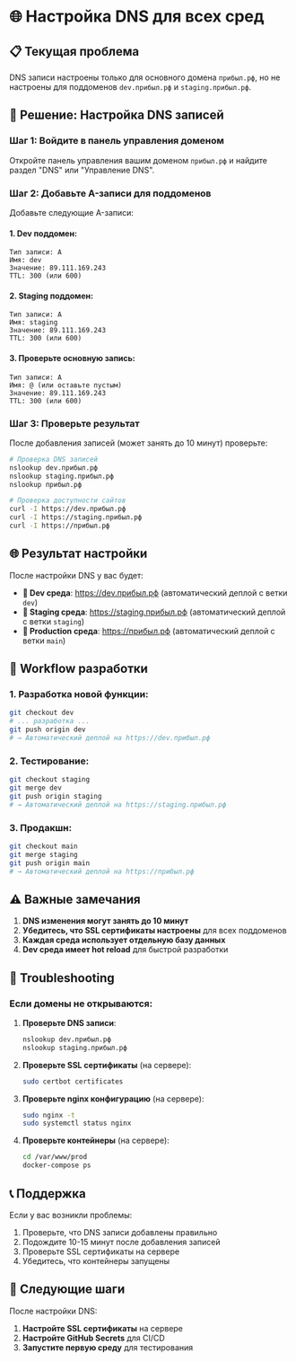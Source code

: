 # 🌐 Настройка DNS для всех сред

## 📋 Текущая проблема

DNS записи настроены только для основного домена `прибыл.рф`, но не настроены для поддоменов `dev.прибыл.рф` и `staging.прибыл.рф`.

## 🔧 Решение: Настройка DNS записей

### Шаг 1: Войдите в панель управления доменом

Откройте панель управления вашим доменом `прибыл.рф` и найдите раздел "DNS" или "Управление DNS".

### Шаг 2: Добавьте A-записи для поддоменов

Добавьте следующие A-записи:

#### 1. Dev поддомен:

```
Тип записи: A
Имя: dev
Значение: 89.111.169.243
TTL: 300 (или 600)
```

#### 2. Staging поддомен:

```
Тип записи: A
Имя: staging
Значение: 89.111.169.243
TTL: 300 (или 600)
```

#### 3. Проверьте основную запись:

```
Тип записи: A
Имя: @ (или оставьте пустым)
Значение: 89.111.169.243
TTL: 300 (или 600)
```

### Шаг 3: Проверьте результат

После добавления записей (может занять до 10 минут) проверьте:

```bash
# Проверка DNS записей
nslookup dev.прибыл.рф
nslookup staging.прибыл.рф
nslookup прибыл.рф

# Проверка доступности сайтов
curl -I https://dev.прибыл.рф
curl -I https://staging.прибыл.рф
curl -I https://прибыл.рф
```

## 🌐 Результат настройки

После настройки DNS у вас будет:

- **🔄 Dev среда**: https://dev.прибыл.рф (автоматический деплой с ветки `dev`)
- **🧪 Staging среда**: https://staging.прибыл.рф (автоматический деплой с ветки `staging`)
- **🚀 Production среда**: https://прибыл.рф (автоматический деплой с ветки `main`)

## 🔄 Workflow разработки

### 1. Разработка новой функции:

```bash
git checkout dev
# ... разработка ...
git push origin dev
# → Автоматический деплой на https://dev.прибыл.рф
```

### 2. Тестирование:

```bash
git checkout staging
git merge dev
git push origin staging
# → Автоматический деплой на https://staging.прибыл.рф
```

### 3. Продакшн:

```bash
git checkout main
git merge staging
git push origin main
# → Автоматический деплой на https://прибыл.рф
```

## ⚠️ Важные замечания

1. **DNS изменения могут занять до 10 минут**
2. **Убедитесь, что SSL сертификаты настроены** для всех поддоменов
3. **Каждая среда использует отдельную базу данных**
4. **Dev среда имеет hot reload** для быстрой разработки

## 🚨 Troubleshooting

### Если домены не открываются:

1. **Проверьте DNS записи**:

   ```bash
   nslookup dev.прибыл.рф
   nslookup staging.прибыл.рф
   ```

2. **Проверьте SSL сертификаты** (на сервере):

   ```bash
   sudo certbot certificates
   ```

3. **Проверьте nginx конфигурацию** (на сервере):

   ```bash
   sudo nginx -t
   sudo systemctl status nginx
   ```

4. **Проверьте контейнеры** (на сервере):
   ```bash
   cd /var/www/prod
   docker-compose ps
   ```

## 📞 Поддержка

Если у вас возникли проблемы:

1. Проверьте, что DNS записи добавлены правильно
2. Подождите 10-15 минут после добавления записей
3. Проверьте SSL сертификаты на сервере
4. Убедитесь, что контейнеры запущены

## 🎯 Следующие шаги

После настройки DNS:

1. **Настройте SSL сертификаты** на сервере
2. **Настройте GitHub Secrets** для CI/CD
3. **Запустите первую среду** для тестирования
